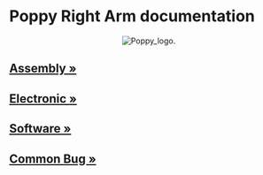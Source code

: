 # Poppy Right Arm documentation


<p align="center">
<img src="https://github.com/joelortizsosa/Poppy_Right_Arm_Creature/blob/master/doc/img/logo.png" title="Poppy_logo.">
</p>

## [Assembly »]( https://github.com/joelortizsosa/Poppy_Right_Arm_Creature/blob/master/doc/assembly.md)

## [Electronic »]( https://github.com/joelortizsosa/Poppy_Right_Arm_Creature/blob/master/doc/electronic.md)

## [Software »]( https://github.com/joelortizsosa/Poppy_Right_Arm_Creature/blob/master/doc/software.md)

## [Common Bug »]( https://github.com/joelortizsosa/Poppy_Right_Arm_Creature/blob/master/doc/common_Bug.md)




